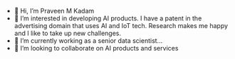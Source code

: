 - 👋 Hi, I’m Praveen M Kadam
- 👀 I’m interested in developing AI products. I have a patent in the advertising domain that uses AI and IoT tech. Research makes me happy and I like to take up new challenges.
- 🌱 I’m currently working as a senior data scientist...
- 💞️ I’m looking to collaborate on AI products and services 

<!---
thepraveen19/thepraveen19 is a ✨ special ✨ repository because its `README.md` (this file) appears on your GitHub profile.
You can click the Preview link to take a look at your changes.
--->
